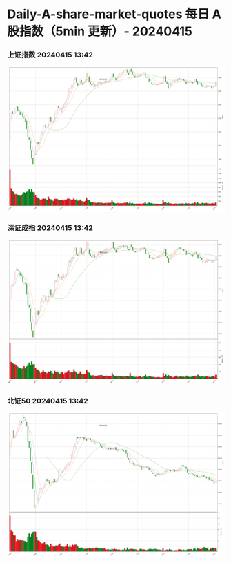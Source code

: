 
# Daily-A-share-market-quotes 每日 A 股指数（5min 更新）- 20240415

### 上证指数 20240415 13:42
![](./fig/2024/4/20240415-sh000001.png)

### 深证成指 20240415 13:42
![](./fig/2024/4/20240415-sz399001.png)

### 北证50 20240415 13:42
![](./fig/2024/4/20240415-bj899050.png)
